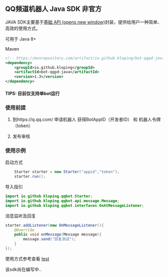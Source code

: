 ## QQ频道机器人 Java SDK 非官方

JAVA SDK主要基于[基础 API (opens new window)](https://bot.q.qq.com/wiki/develop/api/)封装，提供给用户一种简单、高效的使用方式。

可用于 Java 8+

Maven

```xml
<!-- https://mvnrepository.com/artifact/io.github.kloping/bot-qqpd-java -->
<dependency>
    <groupId>io.github.kloping</groupId>
    <artifactId>bot-qqpd-java</artifactId>
    <version>1.3</version>
</dependency>
```

#### TIPS: 目前仅支持单bot运行

### 使用前提

1. 到https://q.qq.com/ 申请机器人 获得BotAppID（开发者ID） 和 机器人令牌（token）

2. 发布审核

### 使用示例

启动方式

```java 
    Starter starter = new Starter("appid","token");
    starter.run();
```

导入指引

```java
import io.github.kloping.qqbot.Starter;
import io.github.kloping.qqbot.api.message.Message;
import io.github.kloping.qqbot.interfaces.OnAtMessageListener;
```

消息监听及回复

```java
starter.addListener(new OnMessageListener(){
    @Override
    public void onMessage(Message message){
        message.send("回复测试");
    }
});
```

使用方式参考查看 [test](https://github.com/Kloping/qqpd-bot-java/tree/master/src/test/java)

该sdk尚在编写中..

